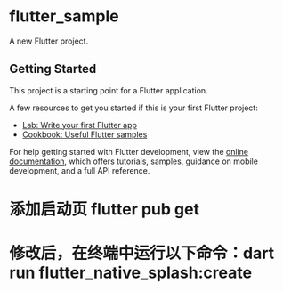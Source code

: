 # flutter_sample

A new Flutter project.

## Getting Started

This project is a starting point for a Flutter application.

A few resources to get you started if this is your first Flutter project:

- [Lab: Write your first Flutter app](https://docs.flutter.dev/get-started/codelab)
- [Cookbook: Useful Flutter samples](https://docs.flutter.dev/cookbook)

For help getting started with Flutter development, view the
[online documentation](https://docs.flutter.dev/), which offers tutorials,
samples, guidance on mobile development, and a full API reference.



[flutter_native_splash]:(https://pub.dev/packages/flutter_native_splash)
 # 添加启动页 flutter pub get
 # 修改后，在终端中运行以下命令：dart run flutter_native_splash:create


